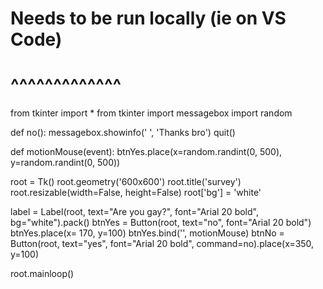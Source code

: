 # Needs to be run locally (ie on VS Code)
# ^^^^^^^^^^^^^
from tkinter import *
from tkinter import messagebox
import random

def no():
    messagebox.showinfo(' ', 'Thanks bro')
    quit()

def motionMouse(event):
    btnYes.place(x=random.randint(0, 500), y=random.randint(0, 500))

root = Tk()
root.geometry('600x600')
root.title('survey')
root.resizable(width=False, height=False)
root['bg'] = 'white'

label = Label(root, text="Are you gay?", font="Arial 20 bold", bg="white").pack()
btnYes = Button(root, text="no", font="Arial 20 bold")
btnYes.place(x= 170, y=100)
btnYes.bind('<Enter>', motionMouse)
btnNo = Button(root, text="yes", font="Arial 20 bold", command=no).place(x=350, y=100)

root.mainloop()
